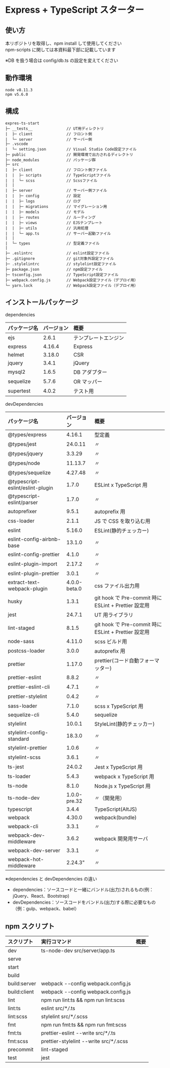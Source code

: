 # Express + TypeScript スターター

## 使い方

本リポジトリを取得し、npm install して使用してください  
npm-scripts に関しては本資料最下部に記載しています

※DB を扱う場合は config/db.ts の設定を変えてください

## 動作環境

```
node v8.11.3
npm v5.6.0
```

## 構成

```
expres-ts-start
├─ __tests__               // UT用ディレクトリ
|  ├─ client               // フロント側
|  └─ server               // サーバー側
├─ .vscode
|  └─ setting.json         // Visual Studio Code設定ファイル
├─ public                  // 開発環境で出力されるディレクトリ
├─ node_modules            // パッケージ群
├─ src
|  ├─ client               // フロント側ファイル
|  |  ├─ scripts           // TypeScriptファイル
|  |  └─ scss              // Scssファイル
|  |
|  ├─ server               // サーバー側ファイル
|  |  ├─ config            // 設定
|  |  ├─ logs              // ログ
|  |  ├─ migrations        // マイグレーション用
|  |  ├─ models            // モデル
|  |  ├─ routes            // ルーティング
|  |  ├─ views             // EJSテンプレート
|  |  ├─ utils             // 汎用処理
|  |  └─ app.ts            // サーバー起動ファイル
|  |
|  └─ types                // 型定義ファイル
|
├─ .eslintrc               // eslint設定ファイル
├─ .gitignore              // git対象外設定ファイル
├─ .stylelintrc            // stylelint設定ファイル
├─ package.json            // npm設定ファイル
├─ tsconfig.json           // TypeScript設定ファイル
├─ webpack.config.js       // Webpack設定ファイル（デプロイ用）
└─ yarn.lock               // Webpack設定ファイル（デプロイ用）
```

## インストールパッケージ

dependencies

| パッケージ名 | バージョン | 概要                 |
| :----------- | :--------- | :------------------- |
| ejs          | 2.6.1      | テンプレートエンジン |
| express      | 4.16.4     | Express              |
| helmet       | 3.18.0     | CSR                  |
| jquery       | 3.4.1      | jQuery               |
| mysql2       | 1.6.5      | DB アダプター        |
| sequelize    | 5.7.6      | OR マッパー          |
| supertest    | 4.0.2      | テスト用             |

devDependencies

| パッケージ名                     | バージョン   | 概要                                                 |
| :------------------------------- | :----------- | :--------------------------------------------------- |
| @types/express                   | 4.16.1       | 型定義                                               |
| @types/jest                      | 24.0.11      | 〃                                                   |
| @types/jquery                    | 3.3.29       | 〃                                                   |
| @types/node                      | 11.13.7      | 〃                                                   |
| @types/sequelize                 | 4.27.48      | 〃                                                   |
| @typescript-eslint/eslint-plugin | 1.7.0        | ESLint x TypeScript 用                               |
| @typescript-eslint/parser        | 1.7.0        | 〃                                                   |
| autoprefixer                     | 9.5.1        | autoprefix 用                                        |
| css-loader                       | 2.1.1        | JS で CSS を取り込む用                               |
| eslint                           | 5.16.0       | ESLint(静的チェッカー)                               |
| eslint-config-airbnb-base        | 13.1.0       | 〃                                                   |
| eslint-config-prettier           | 4.1.0        | 〃                                                   |
| eslint-plugin-import             | 2.17.2       | 〃                                                   |
| eslint-plugin-prettier           | 3.0.1        | 〃                                                   |
| extract-text-webpack-plugin      | 4.0.0-beta.0 | css ファイル出力用                                   |
| husky                            | 1.3.1        | git hook で Pre-commit 時に ESLint + Prettier 設定用 |
| jest                             | 24.7.1       | UT 用ライブラリ                                      |
| lint-staged                      | 8.1.5        | git hook で Pre-commit 時に ESLint + Prettier 設定用 |
| node-sass                        | 4.11.0       | scss ビルド用                                        |
| postcss-loader                   | 3.0.0        | autoprefix 用                                        |
| prettier                         | 1.17.0       | prettier(コード自動フォーマッター)                   |
| prettier-eslint                  | 8.8.2        | 〃                                                   |
| prettier-eslint-cli              | 4.7.1        | 〃                                                   |
| prettier-stylelint               | 0.4.2        | 〃                                                   |
| sass-loader                      | 7.1.0        | scss x TypeScript 用                                 |
| sequelize-cli                    | 5.4.0        | sequelize                                            |
| stylelint                        | 10.0.1       | StyleLint(静的チェッカー)                            |
| stylelint-config-standard        | 18.3.0       | 〃                                                   |
| stylelint-prettier               | 1.0.6        | 〃                                                   |
| stylelint-scss                   | 3.6.1        | 〃                                                   |
| ts-jest                          | 24.0.2       | Jest x TypeScript 用                                 |
| ts-loader                        | 5.4.3        | webpack x TypeScript 用                              |
| ts-node                          | 8.1.0        | Node.js x TypeScript 用                              |
| ts-node-dev                      | 1.0.0-pre.32 | 〃（開発用）                                         |
| typescript                       | 3.4.4        | TypeScript(AltJS)                                    |
| webpack                          | 4.30.0       | webpack(bundle)                                      |
| webpack-cli                      | 3.3.1        | 〃                                                   |
| webpack-dev-middleware           | 3.6.2        | webpack 開発用サーバ                                 |
| webpack-dev-server               | 3.3.1        | 〃                                                   |
| webpack-hot-middleware           | 2.24.3"      | 〃                                                   |

※dependencies と devDependencies の違い

- dependencies：ソースコードと一緒にバンドル(出力)されるもの(例：jQuery、React、Bootstrap)
- devDependencies：ソースコードをバンドル(出力)する際に必要なもの（例：gulp、webpack、babel）

## npm スクリプト

| スクリプト   | 実行コマンド                              | 概要 |
| :----------- | :---------------------------------------- | :--- |
| dev          | ts-node-dev src/server/app.ts             |      |
| serve        |                                           |      |
| start        |                                           |      |
| build        |                                           |      |
| build:server | webpack --config webpack.config.js        |      |
| build:client | webpack --config webpack.config.js        |      |
| lint         | npm run lint:ts && npm run lint:scss      |      |
| lint:ts      | eslint src/\*_/_.ts                       |      |
| lint:scss    | stylelint src/\*_/_.scss                  |      |
| fmt          | npm run fmt:ts && npm run fmt:scss        |      |
| fmt:ts       | prettier-eslint --write src/\*_/_.ts      |      |
| fmt:scss     | prettier-stylelint --write src/\*_/_.scss |      |
| precommit    | lint-staged                               |      |
| test         | jest                                      |      |

